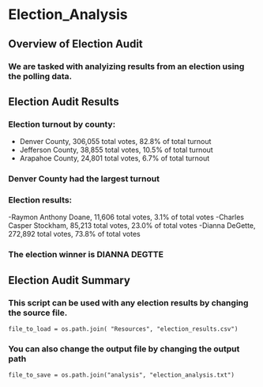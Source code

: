 # Election_Analysis

## Overview of Election Audit
### We are tasked with analyizing results from an election using the polling data.

## Election Audit Results
### Election turnout by county:
- Denver County, 306,055 total votes, 82.8% of total turnout
- Jefferson County, 38,855 total votes, 10.5% of total turnout
- Arapahoe County, 24,801 total votes, 6.7% of total turnout
### Denver County had the largest turnout
### Election results:
-Raymon Anthony Doane, 11,606 total votes, 3.1% of total votes
-Charles Casper Stockham, 85,213 total votes, 23.0% of total votes
-Dianna DeGette, 272,892 total votes, 73.8% of total votes
### The election winner is DIANNA DEGTTE

## Election Audit Summary
### This script can be used with any election results by changing the source file.
```
file_to_load = os.path.join( "Resources", "election_results.csv")
```
### You can also change the output file by changing the output path
```
file_to_save = os.path.join("analysis", "election_analysis.txt")
```